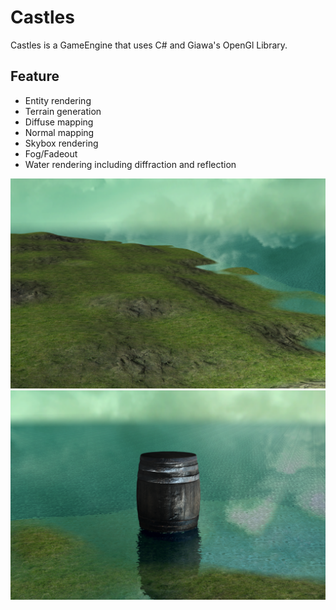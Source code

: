 # Castles  
Castles is a GameEngine that uses C# and Giawa's OpenGl Library.  

## Feature
- Entity rendering  
- Terrain generation  
- Diffuse mapping  
- Normal mapping  
- Skybox rendering  
- Fog/Fadeout  
- Water rendering including diffraction and reflection  

![](Pictures/Terrain.png?raw=true "Terrain")
![](Pictures/Entity.png?raw=true "Entities")
